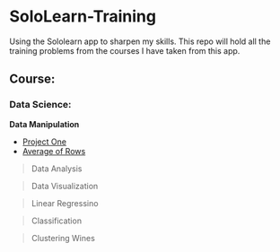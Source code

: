 # SoloLearn-Training
Using the Sololearn app to sharpen my skills. This repo will hold all the training problems from the courses I have taken from this app.

## Course:

### Data Science:
**Data Manipulation**
* [Project One](https://github.com/CatTastic23/SoloLearn-Training/blob/main/Data%20Science/Data%20Manipulation/ProjectOne.md)
* [Average of Rows](https://github.com/CatTastic23/SoloLearn-Training/blob/main/Data%20Science/Data%20Manipulation/AverageOfRows.py)

> Data Analysis

> Data Visualization

> Linear Regressino

> Classification

> Clustering Wines
